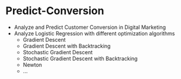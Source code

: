 # Predict-Conversion
- Analyze and Predict Customer Conversion in Digital Marketing
- Analyze Logistic Regression with different optimization algorithms
  - Gradient Descent
  - Gradient Descent with Backtracking
  - Stochastic Gradient Descent
  - Stochastic Gradient Descent with Backtracking
  - Newton
  - ...
